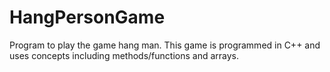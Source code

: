 # HangPersonGame
Program to play the game hang man.
This game is programmed in C++ and uses concepts including
methods/functions and arrays.
